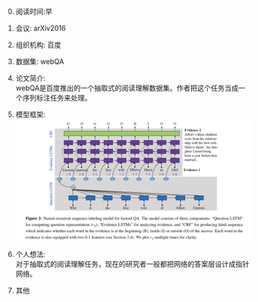 0. 阅读时间:早   
1. 会议: arXiv2016
2. 组织机构: 百度  
3. 数据集: webQA  
4. 论文简介:  
webQA是百度推出的一个抽取式的阅读理解数据集。作者把这个任务当成一个序列标注任务来处理。

5. 模型框架:  
![image](https://github.com/dengyuning/paper-reading-notes/blob/master/paper_pictures/webqa_sequence_labeling.png?raw=true)

6. 个人想法:  
对于抽取式的阅读理解任务，现在的研究者一般都把网络的答案层设计成指针网络。

7. 其他
